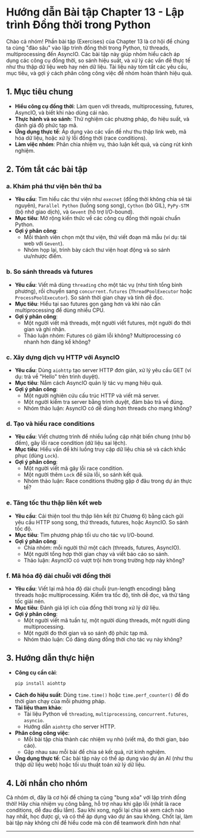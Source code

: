 # Hướng dẫn Bài tập Chapter 13 - Lập trình Đồng thời trong Python

Chào cả nhóm! Phần bài tập (Exercises) của Chapter 13 là cơ hội để chúng ta cùng "đào sâu" vào lập trình đồng thời trong Python, từ threads, multiprocessing đến AsyncIO. Các bài tập này giúp nhóm hiểu cách áp dụng các công cụ đồng thời, so sánh hiệu suất, và xử lý các vấn đề thực tế như thu thập dữ liệu web hay nén dữ liệu. Tài liệu này tóm tắt các yêu cầu, mục tiêu, và gợi ý cách phân công công việc để nhóm hoàn thành hiệu quả.

## 1. Mục tiêu chung

- **Hiểu công cụ đồng thời**: Làm quen với threads, multiprocessing, futures, AsyncIO, và biết khi nào dùng cái nào.
- **Thực hành và so sánh**: Thử nghiệm các phương pháp, đo hiệu suất, và đánh giá độ phức tạp mã.
- **Ứng dụng thực tế**: Áp dụng vào các vấn đề như thu thập link web, mã hóa dữ liệu, hoặc xử lý lỗi đồng thời (race conditions).
- **Làm việc nhóm**: Phân chia nhiệm vụ, thảo luận kết quả, và cùng rút kinh nghiệm.

## 2. Tóm tắt các bài tập

### a. Khám phá thư viện bên thứ ba

- **Yêu cầu**: Tìm hiểu các thư viện như `execnet` (đồng thời không chia sẻ tài nguyên), `Parallel Python` (luồng song song), `Cython` (bỏ GIL), `PyPy-STM` (bộ nhớ giao dịch), và `Gevent` (hỗ trợ I/O-bound).
- **Mục tiêu**: Mở rộng kiến thức về các công cụ đồng thời ngoài chuẩn Python.
- **Gợi ý phân công**:
  - Mỗi thành viên chọn một thư viện, thử viết đoạn mã mẫu (ví dụ: tải web với `Gevent`).
  - Nhóm họp lại, trình bày cách thư viện hoạt động và so sánh ưu/nhược điểm.

### b. So sánh threads và futures

- **Yêu cầu**: Viết mã dùng `threading` cho một tác vụ (như tính tổng bình phương), rồi chuyển sang `concurrent.futures` (`ThreadPoolExecutor` hoặc `ProcessPoolExecutor`). So sánh thời gian chạy và tính dễ đọc.
- **Mục tiêu**: Hiểu tại sao futures gọn gàng hơn và khi nào cần multiprocessing để dùng nhiều CPU.
- **Gợi ý phân công**:
  - Một người viết mã threads, một người viết futures, một người đo thời gian và ghi nhận.
  - Thảo luận nhóm: Futures có giảm lỗi không? Multiprocessing có nhanh hơn đáng kể không?

### c. Xây dựng dịch vụ HTTP với AsyncIO

- **Yêu cầu**: Dùng `aiohttp` tạo server HTTP đơn giản, xử lý yêu cầu GET (ví dụ: trả về "Hello" trên trình duyệt).
- **Mục tiêu**: Nắm cách AsyncIO quản lý tác vụ mạng hiệu quả.
- **Gợi ý phân công**:
  - Một người nghiên cứu cấu trúc HTTP và viết mã server.
  - Một người kiểm tra server bằng trình duyệt, đảm bảo trả về đúng.
  - Nhóm thảo luận: AsyncIO có dễ dùng hơn threads cho mạng không?

### d. Tạo và hiểu race conditions

- **Yêu cầu**: Viết chương trình để nhiều luồng cập nhật biến chung (như bộ đếm), gây lỗi race condition (dữ liệu sai lệch).
- **Mục tiêu**: Hiểu vấn đề khi luồng truy cập dữ liệu chia sẻ và cách khắc phục (dùng `Lock`).
- **Gợi ý phân công**:
  - Một người viết mã gây lỗi race condition.
  - Một người thêm `Lock` để sửa lỗi, so sánh kết quả.
  - Nhóm thảo luận: Race conditions thường gặp ở đâu trong dự án thực tế?

### e. Tăng tốc thu thập liên kết web

- **Yêu cầu**: Cải thiện tool thu thập liên kết (từ Chương 6) bằng cách gửi yêu cầu HTTP song song, thử threads, futures, hoặc AsyncIO. So sánh tốc độ.
- **Mục tiêu**: Tìm phương pháp tối ưu cho tác vụ I/O-bound.
- **Gợi ý phân công**:
  - Chia nhóm: mỗi người thử một cách (threads, futures, AsyncIO).
  - Một người tổng hợp thời gian chạy và viết báo cáo so sánh.
  - Thảo luận: AsyncIO có vượt trội hơn trong trường hợp này không?

### f. Mã hóa độ dài chuỗi với đồng thời

- **Yêu cầu**: Viết lại mã hóa độ dài chuỗi (run-length encoding) bằng threads hoặc multiprocessing. Kiểm tra tốc độ, tính dễ đọc, và thử tăng tốc giải nén.
- **Mục tiêu**: Đánh giá lợi ích của đồng thời trong xử lý dữ liệu.
- **Gợi ý phân công**:
  - Một người viết mã tuần tự, một người dùng threads, một người dùng multiprocessing.
  - Một người đo thời gian và so sánh độ phức tạp mã.
  - Nhóm thảo luận: Có đáng dùng đồng thời cho tác vụ này không?

## 3. Hướng dẫn thực hiện

- **Công cụ cần cài**:
  ```bash
  pip install aiohttp
  ```
- **Cách đo hiệu suất**: Dùng `time.time()` hoặc `time.perf_counter()` để đo thời gian chạy của mỗi phương pháp.
- **Tài liệu tham khảo**:
  - Tài liệu Python về `threading`, `multiprocessing`, `concurrent.futures`, `asyncio`.
  - Hướng dẫn `aiohttp` cho server HTTP.
- **Phân công công việc**:
  - Mỗi bài tập chia thành các nhiệm vụ nhỏ (viết mã, đo thời gian, báo cáo).
  - Gặp nhau sau mỗi bài để chia sẻ kết quả, rút kinh nghiệm.
- **Ứng dụng thực tế**: Các bài tập này có thể áp dụng vào dự án AI (như thu thập dữ liệu web) hoặc tối ưu thuật toán xử lý dữ liệu.

## 4. Lời nhắn cho nhóm

Cả nhóm ơi, đây là cơ hội để chúng ta cùng "bung xõa" với lập trình đồng thời! Hãy chia nhiệm vụ công bằng, hỗ trợ nhau khi gặp lỗi (nhất là race conditions, dễ đau đầu lắm). Sau khi xong, ngồi lại chia sẻ xem cách nào hay nhất, học được gì, và có thể áp dụng vào dự án sau không. Chốt lại, làm bài tập này không chỉ để hiểu code mà còn để teamwork đỉnh hơn nha!

---